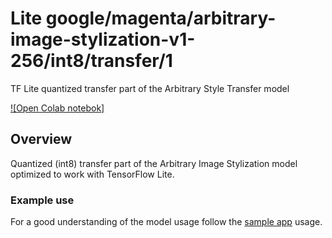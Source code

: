 # Lite google/magenta/arbitrary-image-stylization-v1-256/int8/transfer/1
TF Lite quantized transfer part of the Arbitrary Style Transfer model

<!-- parent-model: google/magenta/arbitrary-image-stylization-v1-256/2 -->

[![Open Colab notebok]](https://colab.research.google.com/github/tensorflow/tensorflow/blob/master/tensorflow/lite/g3doc/models/style_transfer/overview.ipynb)

## Overview
Quantized (int8) transfer part of the Arbitrary Image Stylization model
optimized to work with TensorFlow Lite.

### Example use
For a good understanding of the model usage follow the
[sample app](https://github.com/tensorflow/examples/blob/master/lite/examples/style_transfer/android/app/src/main/java/org/tensorflow/lite/examples/styletransfer/StyleTransferModelExecutor.kt)
usage.
